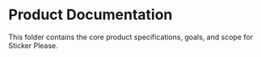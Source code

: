 # Product Documentation

This folder contains the core product specifications, goals, and scope for Sticker Please.
